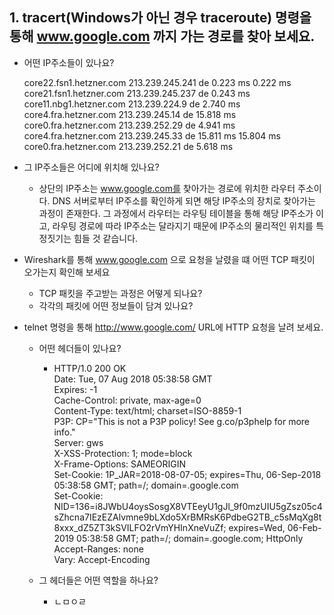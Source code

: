 ## 1. tracert(Windows가 아닌 경우 traceroute) 명령을 통해 www.google.com 까지 가는 경로를 찾아 보세요.
  * 어떤 IP주소들이 있나요?  

      core22.fsn1.hetzner.com	213.239.245.241	de	0.223 ms	0.222 ms  
      core21.fsn1.hetzner.com	213.239.245.237	de	0.243 ms  
      core11.nbg1.hetzner.com	213.239.224.9	de	2.740 ms   
      core4.fra.hetzner.com	213.239.245.14	de	15.818 ms  
      core0.fra.hetzner.com	213.239.252.29	de	4.941 ms  
      core4.fra.hetzner.com	213.239.245.33	de	15.811 ms	15.804 ms  
      core0.fra.hetzner.com	213.239.252.21	de	5.618 ms
      
  * 그 IP주소들은 어디에 위치해 있나요?  
    - 상단의 IP주소는 www.google.com를 찾아가는 경로에 위치한 라우터 주소이다. DNS 서버로부터 IP주소를 확인하게 되면 해당 IP주소의 장치로 찾아가는 과정이 존재한다. 그 과정에서 라우터는 라우팅 테이블을 통해 해당 IP주소가 이고, 라우팅 경로에 따라 IP주소는 달라지기 때문에 IP주소의 물리적인 위치를 특정짓기는 힘들 것 같습니다.  

* Wireshark를 통해 www.google.com 으로 요청을 날렸을 떄 어떤 TCP 패킷이 오가는지 확인해 보세요
  * TCP 패킷을 주고받는 과정은 어떻게 되나요?
  * 각각의 패킷에 어떤 정보들이 담겨 있나요?
* telnet 명령을 통해 http://www.google.com/ URL에 HTTP 요청을 날려 보세요.
  * 어떤 헤더들이 있나요?  
    - HTTP/1.0 200 OK  
      Date: Tue, 07 Aug 2018 05:38:58 GMT  
      Expires: -1  
      Cache-Control: private, max-age=0  
      Content-Type: text/html; charset=ISO-8859-1  
      P3P: CP="This is not a P3P policy! See g.co/p3phelp for more info."  
      Server: gws  
      X-XSS-Protection: 1; mode=block  
      X-Frame-Options: SAMEORIGIN  
      Set-Cookie: 1P_JAR=2018-08-07-05; expires=Thu, 06-Sep-2018 05:38:58 GMT; path=/;       domain=.google.com  
      Set-Cookie: NID=136=i8JWbU4oysSosgX8VTEeyU1gJl_9f0mzUIU5gZsz05c4sZhcna7IEzEZAlvmne9bLXdo5XrBMRsK6PdbeG2TB_c5sMqXg8t8xxx_dZ5ZT3kSVILFO2rVmYHInXneVuZf; expires=Wed, 06-Feb-2019       05:38:58 GMT; path=/; domain=.google.com; HttpOnly  
      Accept-Ranges: none  
      Vary: Accept-Encoding
      
  * 그 헤더들은 어떤 역할을 하나요?  
    - ㄴㅁㅇㄹ